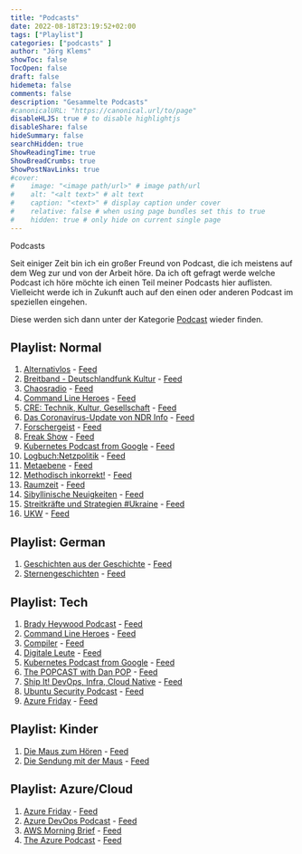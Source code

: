 ```yaml
---
title: "Podcasts"
date: 2022-08-18T23:19:52+02:00
tags: ["Playlist"]
categories: ["podcasts" ]
author: "Jörg Klems"
showToc: false
TocOpen: false
draft: false
hidemeta: false
comments: false
description: "Gesammelte Podcasts"
#canonicalURL: "https://canonical.url/to/page"
disableHLJS: true # to disable highlightjs
disableShare: false
hideSummary: false
searchHidden: true
ShowReadingTime: true
ShowBreadCrumbs: true
ShowPostNavLinks: true
#cover:
#    image: "<image path/url>" # image path/url
#    alt: "<alt text>" # alt text
#    caption: "<text>" # display caption under cover
#    relative: false # when using page bundles set this to true
#    hidden: true # only hide on current single page
---
```

Podcasts

Seit einiger Zeit bin ich ein großer Freund von Podcast, die ich meistens auf dem Weg zur und von der Arbeit höre.
Da ich oft gefragt werde welche Podcast ich höre möchte ich einen Teil meiner Podcasts hier auflisten.
Vielleicht werde ich in Zukunft auch auf den einen oder anderen Podcast im speziellen eingehen.

Diese werden sich dann unter der Kategorie [Podcast](/categories/podcasts/) wieder finden.

## Playlist: Normal

1. [Alternativlos](http://www.alternativlos.org/) - [Feed](http://alternativlos.org/alternativlos.rss)
1. [Breitband - Deutschlandfunk Kultur](https://www.deutschlandfunkkultur.de/breitband-100.html) - [Feed](http://www.deutschlandfunkkultur.de/podcast-breitband-medien-und-digitale-kultur-ganze-sendung.1552.de.podcast.xml)
1. [Chaosradio](https://chaosradio.de/) - [Feed](http://chaosradio.ccc.de/chaosradio-latest.rss)
1. [Command Line Heroes](https://www.redhat.com/en/command-line-heroes) - [Feed](https://feeds.pacific-content.com/commandlineheroes)
1. [CRE: Technik, Kultur, Gesellschaft](https://cre.fm/) - [Feed](http://feeds.metaebene.me/cre/m4a)
1. [Das Coronavirus-Update von NDR Info](https://www.ndr.de/nachrichten/info/podcast4684.html) - [Feed](https://www.ndr.de/nachrichten/info/podcast4684.xml)
1. [Forschergeist](https://forschergeist.de/) - [Feed](http://feeds.metaebene.me/forschergeist/m4a)
1. [Freak Show](https://freakshow.fm/) - [Feed](http://feeds.metaebene.me/freakshow/m4a)
1. [Kubernetes Podcast from Google](https://kubernetespodcast.com/) - [Feed](https://kubernetespodcast.com/feeds/audio.xml)
1. [Logbuch:Netzpolitik](https://logbuch-netzpolitik.de/) - [Feed](https://logbuch-netzpolitik.de/feed/m4a)
1. [Metaebene](http://metaebene.me/podcast/) - [Feed](http://feeds.metaebene.me/metaebene/m4a)
1. [Methodisch inkorrekt!](http://www.minkorrekt.de/) - [Feed](https://minkorrekt.podigee.io//feed/mp3)
1. [Raumzeit](https://raumzeit-podcast.de/) - [Feed](http://feeds.metaebene.me/raumzeit/m4a)
1. [Sibyllinische Neuigkeiten](https://podcast.chaospott.de/) - [Feed](https://podcast.chaospott.de/feed/mp3/)
1. [Streitkräfte und Strategien #Ukraine](https://www.ndr.de/nachrichten/info/podcast2998.html) - [Feed](https://www.ndr.de/podcast/podcast2998.xml)
1. [UKW](https://ukw.fm/) - [Feed](https://ukw.fm/feed/mp3/)

## Playlist: German

1. [Geschichten aus der Geschichte](https://www.geschichte.fm/) - [Feed](https://geschichten-aus-der-geschichte.podigee.io/feed/mp3)
1. [Sternengeschichten](http://sternengeschichten.org/) - [Feed](http://feeds.feedburner.com/sternengeschichten)

## Playlist: Tech

1. [Brady Heywood Podcast](http://www.bradyheywood.com.au/) - [Feed](https://www.omnycontent.com/d/playlist/53b6fe2a-4ef6-4356-ae92-a61500df6da0/56716ae1-321e-43ae-9834-ac92006a5543/cbc369cb-989a-4e35-ac05-ac92006a555a/podcast.rss)
1. [Command Line Heroes](https://www.redhat.com/en/command-line-heroes) - [Feed](https://feeds.pacific-content.com/commandlineheroes)
1. [Compiler](https://redhat.com/en/compiler-podcast) - [Feed](https://feeds.pacific-content.com/compiler)
1. [Digitale Leute](https://www.digitale-leute.de/) - [Feed](https://feeds.soundcloud.com/users/soundcloud:users:421183616/sounds.rss)
1. [Kubernetes Podcast from Google](https://kubernetespodcast.com/) - [Feed](https://kubernetespodcast.com/feeds/audio.xml)
1. [The POPCAST with Dan POP](https://popcast-d9f7b6dc.simplecast.com/) - [Feed](https://feeds.simplecast.com/2AUjeodp)
1. [Ship It! DevOps, Infra, Cloud Native](https://changelog.com/shipit) - [Feed](https://changelog.com/shipit/feed)
1. [Ubuntu Security Podcast](https://ubuntusecuritypodcast.org/) - [Feed](https://ubuntusecuritypodcast.org/episode/index.xml)
1. [Azure Friday](https://docs.microsoft.com/en-us/shows/azure-friday/) - [Feed](https://hanselstorage.blob.core.windows.net/output/azurefriday.rss)

## Playlist: Kinder

1. [Die Maus zum Hören](https://kinder.wdr.de/radio/diemaus/audio/diemaus-60/diemaus-60-106.html) - [Feed](https://kinder.wdr.de/radio/diemaus/audio/diemaus-60/diemaus-60-106.podcast)
1. [Die Sendung mit der Maus](https://www1.wdr.de/mediathek/video/podcast/channel-sendung-mit-der-maus-100.html) - [Feed](https://www1.wdr.de/mediathek/video/podcast/channel-sendung-mit-der-maus-100.podcast)

## Playlist: Azure/Cloud

1. [Azure Friday](https://docs.microsoft.com/en-us/shows/azure-friday/) - [Feed](https://hanselstorage.blob.core.windows.net/output/azurefriday.rss)
1. [Azure DevOps Podcast](https://azuredevopspodcast.clear-measure.com/) - [Feed](http://azuredevopspodcast.clear-measure.com/rss)
1. [AWS Morning Brief](https://www.lastweekinaws.com/) - [Feed](https://feeds.transistor.fm/aws-morning-brief)
1. [The Azure Podcast](http://azpodcast.azurewebsites.net/) - [Feed](http://feeds.feedburner.com/TheAzurePodcast)

